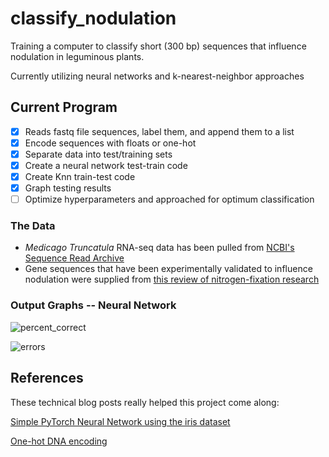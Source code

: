 # classify_nodulation
Training a computer to classify short (300 bp) sequences that influence nodulation in leguminous plants. 

Currently utilizing neural networks and k-nearest-neighbor approaches

## Current Program
- [x] Reads fastq file sequences, label them, and append them to a list
- [x] Encode sequences with floats or one-hot
- [x] Separate data into test/training sets
- [x] Create a neural network test-train code
- [x] Create Knn train-test code
- [x] Graph testing results
- [ ] Optimize hyperparameters and approached for optimum classification

### The Data
- *Medicago Truncatula* RNA-seq data has been pulled from [NCBI's Sequence Read Archive](https://www.ncbi.nlm.nih.gov/sra)
- Gene sequences that have been experimentally validated to influence nodulation were supplied from [this review of nitrogen-fixation research](https://www.ncbi.nlm.nih.gov/pmc/articles/PMC6961631/)

### Output Graphs -- Neural Network

![percent_correct](https://user-images.githubusercontent.com/88045526/222621686-dce55aa4-adf5-4112-a762-1d7b1e4d4740.png)

![errors](https://user-images.githubusercontent.com/88045526/222621692-9d190714-fbe0-4428-b0cc-e897ba6c04e6.png)

## References
These technical blog posts really helped this project come along:

[Simple PyTorch Neural Network using the iris dataset](https://www.kaggle.com/code/mohitchaitanya/simple-iris-dataset-classification-using-pytorch)

[One-hot DNA encoding](https://elferachid.medium.com/one-hot-encoding-dna-92a1c29ba15a)


